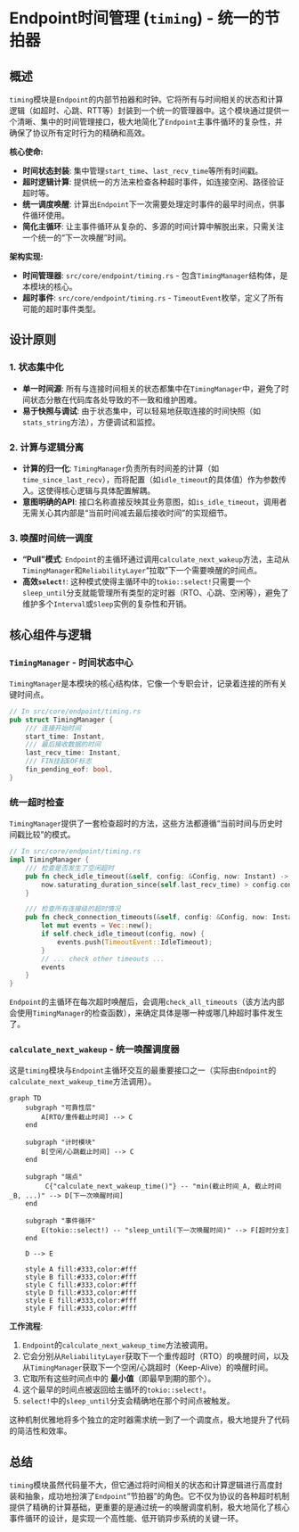 # Endpoint时间管理 (`timing`) - 统一的节拍器

## 概述

`timing`模块是`Endpoint`的内部节拍器和时钟。它将所有与时间相关的状态和计算逻辑（如超时、心跳、RTT等）封装到一个统一的管理器中。这个模块通过提供一个清晰、集中的时间管理接口，极大地简化了`Endpoint`主事件循环的复杂性，并确保了协议所有定时行为的精确和高效。

**核心使命:**
- **时间状态封装**: 集中管理`start_time`、`last_recv_time`等所有时间戳。
- **超时逻辑计算**: 提供统一的方法来检查各种超时事件，如连接空闲、路径验证超时等。
- **统一调度唤醒**: 计算出`Endpoint`下一次需要处理定时事件的最早时间点，供事件循环使用。
- **简化主循环**: 让主事件循环从复杂的、多源的时间计算中解脱出来，只需关注一个统一的“下一次唤醒”时间。

**架构实现:**
- **时间管理器**: `src/core/endpoint/timing.rs` - 包含`TimingManager`结构体，是本模块的核心。
- **超时事件**: `src/core/endpoint/timing.rs` - `TimeoutEvent`枚举，定义了所有可能的超时事件类型。

## 设计原则

### 1. 状态集中化
- **单一时间源**: 所有与连接时间相关的状态都集中在`TimingManager`中，避免了时间状态分散在代码库各处导致的不一致和维护困难。
- **易于快照与调试**: 由于状态集中，可以轻易地获取连接的时间快照（如`stats_string`方法），方便调试和监控。

### 2. 计算与逻辑分离
- **计算的归一化**: `TimingManager`负责所有时间差的计算（如`time_since_last_recv`），而将配置（如`idle_timeout`的具体值）作为参数传入。这使得核心逻辑与具体配置解耦。
- **意图明确的API**: 接口名称直接反映其业务意图，如`is_idle_timeout`，调用者无需关心其内部是“当前时间减去最后接收时间”的实现细节。

### 3. 唤醒时间统一调度
- **“Pull”模式**: `Endpoint`的主循环通过调用`calculate_next_wakeup`方法，主动从`TimingManager`和`ReliabilityLayer`“拉取”下一个需要唤醒的时间点。
- **高效`select!`**: 这种模式使得主循环中的`tokio::select!`只需要一个`sleep_until`分支就能管理所有类型的定时器（RTO、心跳、空闲等），避免了维护多个`Interval`或`Sleep`实例的复杂性和开销。

## 核心组件与逻辑

### `TimingManager` - 时间状态中心

`TimingManager`是本模块的核心结构体，它像一个专职会计，记录着连接的所有关键时间点。

```rust
// In src/core/endpoint/timing.rs
pub struct TimingManager {
    /// 连接开始时间
    start_time: Instant,
    /// 最后接收数据的时间
    last_recv_time: Instant,
    /// FIN挂起EOF标志
    fin_pending_eof: bool,
}
```

### 统一超时检查

`TimingManager`提供了一套检查超时的方法，这些方法都遵循“当前时间与历史时间戳比较”的模式。

```rust
// In src/core/endpoint/timing.rs
impl TimingManager {
    /// 检查是否发生了空闲超时
    pub fn check_idle_timeout(&self, config: &Config, now: Instant) -> bool {
        now.saturating_duration_since(self.last_recv_time) > config.connection.idle_timeout
    }

    /// 检查所有连接级的超时情况
    pub fn check_connection_timeouts(&self, config: &Config, now: Instant) -> Vec<TimeoutEvent> {
        let mut events = Vec::new();
        if self.check_idle_timeout(config, now) {
            events.push(TimeoutEvent::IdleTimeout);
        }
        // ... check other timeouts ...
        events
    }
}
```
`Endpoint`的主循环在每次超时唤醒后，会调用`check_all_timeouts`（该方法内部会使用`TimingManager`的检查函数），来确定具体是哪一种或哪几种超时事件发生了。

### `calculate_next_wakeup` - 统一唤醒调度器

这是`timing`模块与`Endpoint`主循环交互的最重要接口之一（实际由`Endpoint`的`calculate_next_wakeup_time`方法调用）。

```mermaid
graph TD
    subgraph "可靠性层"
        A[RTO/重传截止时间] --> C
    end
    
    subgraph "计时模块"
        B[空闲/心跳截止时间] --> C
    end
    
    subgraph "端点"
         C{"calculate_next_wakeup_time()"} -- "min(截止时间_A, 截止时间_B, ...)" --> D[下一次唤醒时间]
    end
    
    subgraph "事件循环"
        E(tokio::select!) -- "sleep_until(下一次唤醒时间)" --> F[超时分支]
    end

    D --> E

    style A fill:#333,color:#fff
    style B fill:#333,color:#fff
    style C fill:#333,color:#fff
    style D fill:#333,color:#fff
    style E fill:#333,color:#fff
    style F fill:#333,color:#fff
```
**工作流程**:
1. `Endpoint`的`calculate_next_wakeup_time`方法被调用。
2. 它会分别从`ReliabilityLayer`获取下一个重传超时（RTO）的唤醒时间，以及从`TimingManager`获取下一个空闲/心跳超时（Keep-Alive）的唤醒时间。
3. 它取所有这些时间点中的 **最小值**（即最早到期的那个）。
4. 这个最早的时间点被返回给主循环的`tokio::select!`。
5. `select!`中的`sleep_until`分支会精确地在那个时间点被触发。

这种机制优雅地将多个独立的定时器需求统一到了一个调度点，极大地提升了代码的简洁性和效率。

## 总结

`timing`模块虽然代码量不大，但它通过将时间相关的状态和计算逻辑进行高度封装和抽象，成功地扮演了`Endpoint`“节拍器”的角色。它不仅为协议的各种超时机制提供了精确的计算基础，更重要的是通过统一的唤醒调度机制，极大地简化了核心事件循环的设计，是实现一个高性能、低开销异步系统的关键一环。
